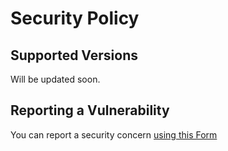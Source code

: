 # Security Policy

## Supported Versions

Will be updated soon.

## Reporting a Vulnerability

You can report a security concern [using this Form](https://form.jotform.com/231583269067059)
